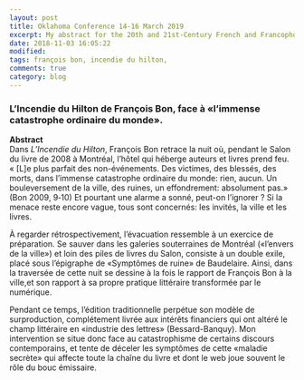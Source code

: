```yaml
---
layout: post
title: Oklahoma Conference 14-16 March 2019
excerpt: My abstract for the 20th and 21st-Century French and Francophone Studies International Colloquium, in Oklahoma City, 14-16 March 2019    
date: 2018-11-03 16:05:22 
modified:  
tags: françois bon, incendie du hilton,  
comments: true
category: blog
---
```


### L’Incendie du Hilton de François Bon, face à «l’immense catastrophe ordinaire du monde».

**Abstract**  
Dans _L’Incendie du Hilton_, François Bon retrace la nuit où, pendant le Salon du livre de 2008 à Montréal, l’hôtel qui héberge auteurs et livres prend feu. « [L]e plus parfait des non-événements. Des victimes, des blessés, des morts, dans l’immense catastrophe ordinaire du monde: rien, aucun. Un bouleversement de la ville, des ruines, un effondrement: absolument pas.» (Bon 2009, 9‑10) Et pourtant une alarme a sonné, peut-on l’ignorer ? Si la menace reste encore vague, tous sont concernés: les invités, la ville et les livres. 

À regarder rétrospectivement, l’évacuation ressemble à un exercice de préparation. Se sauver dans les galeries souterraines de Montréal («l’envers de la ville») et loin des piles de livres du Salon, consiste à un double exile, placé sous l’épigraphe de «Symptômes de ruine» de Baudelaire. Ainsi, dans la traversée de cette nuit se dessine à la fois le rapport de François Bon à la ville,et son rapport à sa propre pratique littéraire transformée par le numérique. 

Pendant ce temps, l’édition traditionnelle perpétue son modèle de surproduction, complétement livrée aux intérêts financiers qui ont altéré le champ littéraire en «industrie des lettres» (Bessard-Banquy). Mon intervention se situe donc face au catastrophisme de certains discours contemporains, et tente de déceler les symptômes de cette «maladie secrète» qui affecte toute la chaîne du livre et dont le web joue souvent le rôle du bouc émissaire. 

